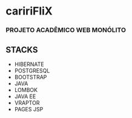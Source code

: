 # caririFliX
### PROJETO ACADÊMICO WEB MONÓLITO
## STACKS
- HIBERNATE
- POSTGRESQL
- BOOTSTRAP
- JAVA
- LOMBOK
- JAVA EE
- VRAPTOR
- PAGES JSP
